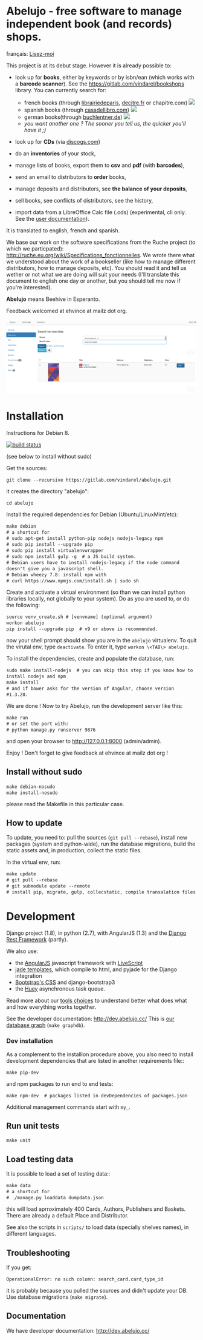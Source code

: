 Abelujo - free software to manage independent book (and records) shops.
=======================================================================

français: [Lisez-moi](https://gitlab.com/vindarel/abelujo/blob/master/README_fr.md "README en français")

This project is at its debut stage. However it is already possible to:

-   look up for **books**, either by keywords or by isbn/ean (which works with a **barcode scanner**). See the https://gitlab.com/vindarel/bookshops library. You can currently search for:

    * french books (through [librairiedeparis](http://www.librairie-de-paris.fr/), [decitre.fr](http://www.decitre.fr/) or chapitre.com)  ![](http://gitlab.com/vindarel/bookshops/badges/master/build.svg?job=french_scraper)
    * spanish books (through [casadellibro.com](http://www.casadellibro.com)) ![](http://gitlab.com/vindarel/bookshops/badges/master/build.svg?job=spanish_scraper)
    * german books(through [buchlentner.de](http://www.buchlentner.de)) ![](http://gitlab.com/vindarel/bookshops/badges/master/build.svg?job=german_scraper)
    * *you want another one ? The sooner you tell us, the quicker you'll have it ;)*
-   look up for **CDs** (via [discogs.com](http://www.discogs.com/))
-   do an **inventories** of your stock,
-   manage lists of books, export them to **csv** and **pdf** (with **barcodes**),
-   send an email to distributors to **order** books,
-   manage deposits and distributors, see **the balance of your deposits**,
-   sell books, see conflicts of distributors, see the history,
-   import data from a LibreOffice Calc file (.ods) (experimental, cli only. See the [user documentation](doc/user/index.rst "user doc")).

It is translated to english, french and spanish.

We base our work on the software specifications from the Ruche project
(to which we particpated):
<http://ruche.eu.org/wiki/Specifications_fonctionnelles>. We wrote there
what we understood about the work of a bookseller (like how to manage
different distributors, how to manage deposits, etc). You should read it
and tell us wether or not what we are doing will suit your needs (I'll
translate this document to english one day or another, but you should
tell me now if you're interested).

**Abelujo** means Beehive in Esperanto.

Feedback welcomed at ehvince at mailz dot org.

![looking for a registered card](doc/abelujo-search-isbn.png)

Installation
============

Instructions for Debian 8.

[![build status](https://gitlab.com/vindarel/abelujo/badges/master/build.svg)](https://gitlab.com/vindarel/abelujo/commits/master)

(see below to install without sudo)

Get the sources:

    git clone --recursive https://gitlab.com/vindarel/abelujo.git

it creates the directory "abelujo":

    cd abelujo

Install the required dependencies for Debian (Ubuntu/LinuxMint/etc):

    make debian
    # a shortcut for
    # sudo apt-get install python-pip nodejs nodejs-legacy npm
    # sudo pip install --upgrade pip
	# sudo pip install virtualenvwrapper
	# sudo npm install gulp -g  # a JS build system.
    # Debian users have to install nodejs-legacy if the node command doesn't give you a javascript shell.
    # Debian wheezy 7.8: install npm with
    # curl https://www.npmjs.com/install.sh | sudo sh

Create and activate a virtual environment (so than we can install python
libraries locally, not globally to your system). Do as you are used to,
or do the following:

    source venv_create.sh # [venvname] (optional argument)
    workon abelujo
    pip install --upgrade pip  # v9 or above is recommended.

now your shell prompt should show you are in the `abelujo`
virtualenv. To quit the virutal env, type `deactivate`. To enter it,
type `workon \<TAB\> abelujo`.


To install the dependencies, create and populate the database, run:

    sudo make install-nodejs  # you can skip this step if you know how to install nodejs and npm
    make install
    # and if bower asks for the version of Angular, choose version #1.3.20.

We are done ! Now to try Abelujo, run the development server like this:

    make run
    # or set the port with:
    # python manage.py runserver 9876

and open your browser to <http://127.0.0.1:8000> (admin/admin).

Enjoy ! Don't forget to give feedback at ehvince at mailz dot org !


Install without sudo
--------------------

    make debian-nosudo
    make install-nosudo

please read the Makefile in this particular case.


How to update
-------------

To update, you need to: pull the sources (`git pull --rebase`),
install new packages (system and python-wide), run the database
migrations, build the static assets and, in production, collect the
static files.

In the virtual env, run:

    make update
    # git pull --rebase
    # git submodule update --remote
    # install pip, migrate, gulp, collecstatic, compile transalation files

Development
===========

Django project (1.8), in python (2.7), with AngularJS (1.3) and the
[Django Rest Framework](http://www.django-rest-framework.org)
(partly).


We also use:

- the [AngularJS](https://angularjs.org/) javascript framework with
    [LiveScript](http://livescript.net)
-   [jade templates](http://jade-lang.com/), which compile to html,
    and pyjade for the Django integration
-   [Bootstrap's CSS](http://getbootstrap.com) and django-bootstrap3
- the [Huey](https://huey.readthedocs.io/en/latest/django.html) asynchronous task queue.

Read more about our [tools choices](http://dev.abelujo.cc/choices.html)
to understand better what does what and how everything works together.

See the developer documentation: http://dev.abelujo.cc/ This is
[our database graph](http://dev.abelujo.cc/graph-db.png) (`make
graphdb`).

### Dev installation ###

As a complement to the installion procedure above, you also need to
install development dependencies that are listed in another
requirements file::

    make pip-dev

and npm packages to run end to end tests:

    make npm-dev  # packages listed in devDependencies of packages.json

Additional management commands start with `my_`.

Run unit tests
--------------

    make unit

Load testing data
-----------------

It is possible to load a set of testing data::

    make data
    # a shortcut for
    # ./manage.py loaddata dumpdata.json

this will load aprroximately 400 Cards, Authors, Publishers and
Baskets. There are already a default Place and Distributor.

See also the scripts in `scripts/` to load data (specially shelves
names), in different languages.

Troubleshooting
---------------

If you get:

    OperationalError: no such column: search_card.card_type_id

it is probably because you pulled the sources and didn't update your
DB. Use database migrations (`make migrate`).

Documentation
-------------

We have developer documentation: http://dev.abelujo.cc/
